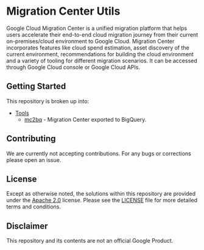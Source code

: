 # Migration Center Utils

Google Cloud Migration Center is a unified migration platform that helps users accelerate their end-to-end cloud migration journey from their current on-premises/cloud environment to Google Cloud. Migration Center incorporates features like cloud spend estimation, asset discovery of the current environment, recommendations for building the cloud environment and a variety of tooling for different migration scenarios. It can be accessed through Google Cloud console or Google Cloud APIs.

## Getting Started

This repository is broken up into:

* [Tools](/tools)
  * [mc2bq](/tools/mc2bq) - Migration Center exported to BigQuery.

## Contributing

We are currently not accepting contributions. For any bugs or corrections please open an issue.

## License

Except as otherwise noted, the solutions within this repository are provided under the
[Apache 2.0](https://www.apache.org/licenses/LICENSE-2.0) license. Please see
the [LICENSE](/LICENSE) file for more detailed terms and conditions.

## Disclaimer

This repository and its contents are not an official Google Product.
